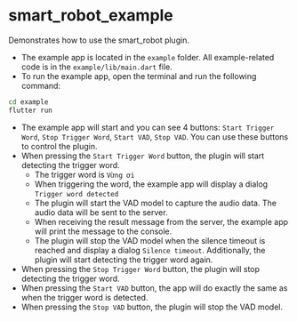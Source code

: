 # smart_robot_example

Demonstrates how to use the smart_robot plugin.

- The example app is located in the `example` folder. All example-related code is in the `example/lib/main.dart` file.
- To run the example app, open the terminal and run the following command:
```bash
cd example
flutter run
```
- The example app will start and you can see 4 buttons: `Start Trigger Word`, `Stop Trigger Word`, `Start VAD`, `Stop VAD`. You can use these buttons to control the plugin.
- When pressing the `Start Trigger Word` button, the plugin will start detecting the trigger word.
    - The trigger word is `Vừng ơi`
    - When triggering the word, the example app will display a dialog `Trigger word detected`
    - The plugin will start the VAD model to capture the audio data. The audio data will be sent to the server.
    - When receiving the result message from the server, the example app will print the message to the console.
    - The plugin will stop the VAD model when the silence timeout is reached and display a dialog `Silence timeout`. Additionally, the plugin will start detecting the trigger word again.
- When pressing the `Stop Trigger Word` button, the plugin will stop detecting the trigger word.
- When pressing the `Start VAD` button, the app will do exactly the same as when the trigger word is detected.
- When pressing the `Stop VAD` button, the plugin will stop the VAD model.